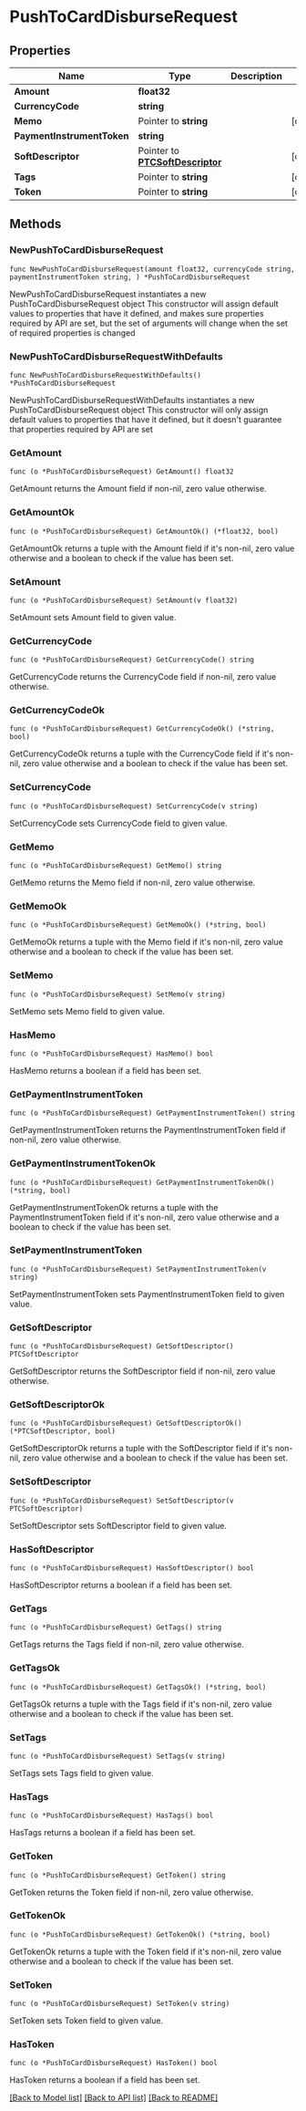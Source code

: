 # PushToCardDisburseRequest

## Properties

Name | Type | Description | Notes
------------ | ------------- | ------------- | -------------
**Amount** | **float32** |  | 
**CurrencyCode** | **string** |  | 
**Memo** | Pointer to **string** |  | [optional] 
**PaymentInstrumentToken** | **string** |  | 
**SoftDescriptor** | Pointer to [**PTCSoftDescriptor**](PTCSoftDescriptor.md) |  | [optional] 
**Tags** | Pointer to **string** |  | [optional] 
**Token** | Pointer to **string** |  | [optional] 

## Methods

### NewPushToCardDisburseRequest

`func NewPushToCardDisburseRequest(amount float32, currencyCode string, paymentInstrumentToken string, ) *PushToCardDisburseRequest`

NewPushToCardDisburseRequest instantiates a new PushToCardDisburseRequest object
This constructor will assign default values to properties that have it defined,
and makes sure properties required by API are set, but the set of arguments
will change when the set of required properties is changed

### NewPushToCardDisburseRequestWithDefaults

`func NewPushToCardDisburseRequestWithDefaults() *PushToCardDisburseRequest`

NewPushToCardDisburseRequestWithDefaults instantiates a new PushToCardDisburseRequest object
This constructor will only assign default values to properties that have it defined,
but it doesn't guarantee that properties required by API are set

### GetAmount

`func (o *PushToCardDisburseRequest) GetAmount() float32`

GetAmount returns the Amount field if non-nil, zero value otherwise.

### GetAmountOk

`func (o *PushToCardDisburseRequest) GetAmountOk() (*float32, bool)`

GetAmountOk returns a tuple with the Amount field if it's non-nil, zero value otherwise
and a boolean to check if the value has been set.

### SetAmount

`func (o *PushToCardDisburseRequest) SetAmount(v float32)`

SetAmount sets Amount field to given value.


### GetCurrencyCode

`func (o *PushToCardDisburseRequest) GetCurrencyCode() string`

GetCurrencyCode returns the CurrencyCode field if non-nil, zero value otherwise.

### GetCurrencyCodeOk

`func (o *PushToCardDisburseRequest) GetCurrencyCodeOk() (*string, bool)`

GetCurrencyCodeOk returns a tuple with the CurrencyCode field if it's non-nil, zero value otherwise
and a boolean to check if the value has been set.

### SetCurrencyCode

`func (o *PushToCardDisburseRequest) SetCurrencyCode(v string)`

SetCurrencyCode sets CurrencyCode field to given value.


### GetMemo

`func (o *PushToCardDisburseRequest) GetMemo() string`

GetMemo returns the Memo field if non-nil, zero value otherwise.

### GetMemoOk

`func (o *PushToCardDisburseRequest) GetMemoOk() (*string, bool)`

GetMemoOk returns a tuple with the Memo field if it's non-nil, zero value otherwise
and a boolean to check if the value has been set.

### SetMemo

`func (o *PushToCardDisburseRequest) SetMemo(v string)`

SetMemo sets Memo field to given value.

### HasMemo

`func (o *PushToCardDisburseRequest) HasMemo() bool`

HasMemo returns a boolean if a field has been set.

### GetPaymentInstrumentToken

`func (o *PushToCardDisburseRequest) GetPaymentInstrumentToken() string`

GetPaymentInstrumentToken returns the PaymentInstrumentToken field if non-nil, zero value otherwise.

### GetPaymentInstrumentTokenOk

`func (o *PushToCardDisburseRequest) GetPaymentInstrumentTokenOk() (*string, bool)`

GetPaymentInstrumentTokenOk returns a tuple with the PaymentInstrumentToken field if it's non-nil, zero value otherwise
and a boolean to check if the value has been set.

### SetPaymentInstrumentToken

`func (o *PushToCardDisburseRequest) SetPaymentInstrumentToken(v string)`

SetPaymentInstrumentToken sets PaymentInstrumentToken field to given value.


### GetSoftDescriptor

`func (o *PushToCardDisburseRequest) GetSoftDescriptor() PTCSoftDescriptor`

GetSoftDescriptor returns the SoftDescriptor field if non-nil, zero value otherwise.

### GetSoftDescriptorOk

`func (o *PushToCardDisburseRequest) GetSoftDescriptorOk() (*PTCSoftDescriptor, bool)`

GetSoftDescriptorOk returns a tuple with the SoftDescriptor field if it's non-nil, zero value otherwise
and a boolean to check if the value has been set.

### SetSoftDescriptor

`func (o *PushToCardDisburseRequest) SetSoftDescriptor(v PTCSoftDescriptor)`

SetSoftDescriptor sets SoftDescriptor field to given value.

### HasSoftDescriptor

`func (o *PushToCardDisburseRequest) HasSoftDescriptor() bool`

HasSoftDescriptor returns a boolean if a field has been set.

### GetTags

`func (o *PushToCardDisburseRequest) GetTags() string`

GetTags returns the Tags field if non-nil, zero value otherwise.

### GetTagsOk

`func (o *PushToCardDisburseRequest) GetTagsOk() (*string, bool)`

GetTagsOk returns a tuple with the Tags field if it's non-nil, zero value otherwise
and a boolean to check if the value has been set.

### SetTags

`func (o *PushToCardDisburseRequest) SetTags(v string)`

SetTags sets Tags field to given value.

### HasTags

`func (o *PushToCardDisburseRequest) HasTags() bool`

HasTags returns a boolean if a field has been set.

### GetToken

`func (o *PushToCardDisburseRequest) GetToken() string`

GetToken returns the Token field if non-nil, zero value otherwise.

### GetTokenOk

`func (o *PushToCardDisburseRequest) GetTokenOk() (*string, bool)`

GetTokenOk returns a tuple with the Token field if it's non-nil, zero value otherwise
and a boolean to check if the value has been set.

### SetToken

`func (o *PushToCardDisburseRequest) SetToken(v string)`

SetToken sets Token field to given value.

### HasToken

`func (o *PushToCardDisburseRequest) HasToken() bool`

HasToken returns a boolean if a field has been set.


[[Back to Model list]](../README.md#documentation-for-models) [[Back to API list]](../README.md#documentation-for-api-endpoints) [[Back to README]](../README.md)


